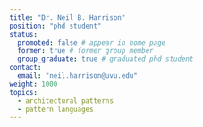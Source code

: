 ```yaml
---
title: "Dr. Neil B. Harrison"
position: "phd student"
status:
  promoted: false # appear in home page
  former: true # former group member
  group_graduate: true # graduated phd student
contact:
  email: "neil.harrison@uvu.edu"
weight: 1000
topics:
  - architectural patterns 
  - pattern languages 
---
```


